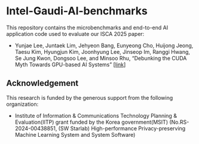 # Intel-Gaudi-AI-benchmarks

This repository contains the microbenchmarks and end-to-end AI application code used to evaluate our ISCA 2025 paper:

- Yunjae Lee, Juntaek Lim, Jehyeon Bang, Eunyeong Cho, Huijong Jeong, Taesu Kim, Hyungjun Kim, Joonhyung Lee, Jinseop Im, Ranggi Hwang, Se Jung Kwon, Dongsoo Lee, and Minsoo Rhu, “Debunking the CUDA Myth Towards GPU-based AI Systems” [[link](https://arxiv.org/abs/2501.00210)]

## Acknowledgement

This research is funded by the generous support from the following organization:
- Institute of Information & Communications Technology Planning & Evaluation(IITP) grant funded by the Korea government(MSIT) (No.RS-2024-00438851, (SW Starlab) High-performance Privacy-preserving Machine Learning System and System Software)
